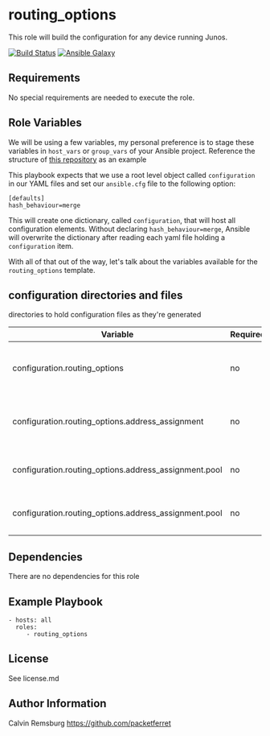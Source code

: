 routing_options
=========

This role will build the configuration for any device running Junos.

[![Build Status](https://travis-ci.com/packetferret/juniper_build_config.svg?branch=master)](https://travis-ci.com/packetferret/juniper_build_config)
[![Ansible Galaxy](https://galaxy.ansible.com/packetferret/juniper_build_config)](https://galaxy.ansible.com/packetferret/juniper_build_config)


Requirements
------------

No special requirements are needed to execute the role.

Role Variables
--------------

We will be using a few variables, my personal preference is to stage these variables in `host_vars` or `group_vars` of your Ansible project. Reference the structure of [this repository](https://github.com/packetferret/Ansible-Campus-Fabric-Core-Distribution-CRB/tree/master/files/ansible) as an example

This playbook expects that we use a root level object called `configuration` in our YAML files and set our `ansible.cfg` file to the following option: 

```
[defaults]
hash_behaviour=merge
```

This will create one dictionary, called `configuration`, that will host all configuration elements. Without declaring `hash_behaviour=merge`, Ansible will overwrite the dictionary after reading each yaml file holding a `configuration` item.

With all of that out of the way, let's talk about the variables available for the `routing_options` template.

## configuration directories and files

 directories to hold configuration files as they're generated

| Variable | Required | Default | Choices | Comments |
|---|---|---|---|---|
| configuration.routing_options | no | n/a | n/a | dictionary that hosts all access-related items |
| configuration.routing_options.address_assignment | no | n/a | n/a | dictionary that hosts all DHCP related items |
| configuration.routing_options.address_assignment.pool | no | n/a | n/a | dictionary that hosts all DHCP pool items |
| configuration.routing_options.address_assignment.pool | no | n/a | n/a | dictionary that hosts all DHCP pool items |

Dependencies
------------

There are no dependencies for this role

Example Playbook
----------------


    - hosts: all
      roles:
         - routing_options

License
-------

See license.md

Author Information
------------------

Calvin Remsburg
https://github.com/packetferret
